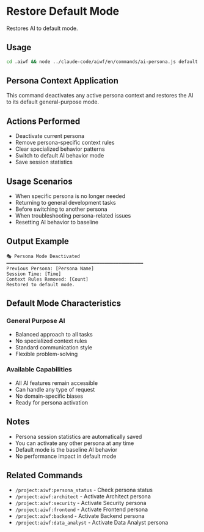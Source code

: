 # Restore Default Mode

Restores AI to default mode.

## Usage
```bash
cd .aiwf && node ../claude-code/aiwf/en/commands/ai-persona.js default
```

## Persona Context Application

This command deactivates any active persona context and restores the AI to its default general-purpose mode.

## Actions Performed

- Deactivate current persona
- Remove persona-specific context rules
- Clear specialized behavior patterns
- Switch to default AI behavior mode
- Save session statistics

## Usage Scenarios

- When specific persona is no longer needed
- Returning to general development tasks
- Before switching to another persona
- When troubleshooting persona-related issues
- Resetting AI behavior to baseline

## Output Example
```
🎭 Persona Mode Deactivated
━━━━━━━━━━━━━━━━━━━━━━━━━━━━━━━━━━━━━━━━━━━━━━━━━━
Previous Persona: [Persona Name]
Session Time: [Time]
Context Rules Removed: [Count]
Restored to default mode.
```

## Default Mode Characteristics

### General Purpose AI
- Balanced approach to all tasks
- No specialized context rules
- Standard communication style
- Flexible problem-solving

### Available Capabilities
- All AI features remain accessible
- Can handle any type of request
- No domain-specific biases
- Ready for persona activation

## Notes
- Persona session statistics are automatically saved
- You can activate any other persona at any time
- Default mode is the baseline AI behavior
- No performance impact in default mode

## Related Commands
- `/project:aiwf:persona_status` - Check persona status
- `/project:aiwf:architect` - Activate Architect persona
- `/project:aiwf:security` - Activate Security persona
- `/project:aiwf:frontend` - Activate Frontend persona
- `/project:aiwf:backend` - Activate Backend persona
- `/project:aiwf:data_analyst` - Activate Data Analyst persona